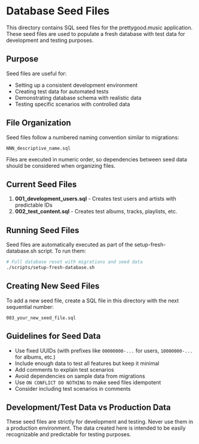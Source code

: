 # Database Seed Files

This directory contains SQL seed files for the prettygood.music application. These seed files are used to populate a fresh database with test data for development and testing purposes.

## Purpose

Seed files are useful for:

- Setting up a consistent development environment
- Creating test data for automated tests
- Demonstrating database schema with realistic data
- Testing specific scenarios with controlled data

## File Organization

Seed files follow a numbered naming convention similar to migrations:

```
NNN_descriptive_name.sql
```

Files are executed in numeric order, so dependencies between seed data should be considered when organizing files.

## Current Seed Files

1. **001_development_users.sql** - Creates test users and artists with predictable IDs
2. **002_test_content.sql** - Creates test albums, tracks, playlists, etc.

## Running Seed Files

Seed files are automatically executed as part of the setup-fresh-database.sh script. To run them:

```bash
# Full database reset with migrations and seed data
./scripts/setup-fresh-database.sh
```

## Creating New Seed Files

To add a new seed file, create a SQL file in this directory with the next sequential number:

```
003_your_new_seed_file.sql
```

## Guidelines for Seed Data

- Use fixed UUIDs (with prefixes like `00000000-...` for users, `10000000-...` for albums, etc.)
- Include enough data to test all features but keep it minimal
- Add comments to explain test scenarios
- Avoid dependencies on sample data from migrations
- Use `ON CONFLICT DO NOTHING` to make seed files idempotent
- Consider including test scenarios in comments

## Development/Test Data vs Production Data

These seed files are strictly for development and testing. Never use them in a production environment. The data created here is intended to be easily recognizable and predictable for testing purposes.
